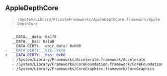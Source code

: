 ## AppleDepthCore

> `/System/Library/PrivateFrameworks/AppleDepthCore.framework/AppleDepthCore`

```diff

   __DATA.__data: 0x1f8
   __DATA.__bss: 0x1a0
   __DATA_DIRTY.__objc_data: 0xb90
-  __DATA_DIRTY.__bss: 0xc8
+  __DATA_DIRTY.__bss: 0xb8
   - /System/Library/Frameworks/Accelerate.framework/Accelerate
   - /System/Library/Frameworks/CoreFoundation.framework/CoreFoundation
   - /System/Library/Frameworks/CoreGraphics.framework/CoreGraphics

```
